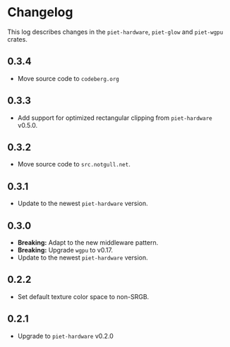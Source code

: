 # Changelog

This log describes changes in the `piet-hardware`, `piet-glow` and `piet-wgpu` crates.

## 0.3.4

- Move source code to `codeberg.org`

## 0.3.3

- Add support for optimized rectangular clipping from `piet-hardware` v0.5.0.

## 0.3.2

- Move source code to `src.notgull.net`.

## 0.3.1

- Update to the newest `piet-hardware` version.

## 0.3.0

- **Breaking:** Adapt to the new middleware pattern.
- **Breaking:** Upgrade `wgpu` to v0.17.
- Update to the newest `piet-hardware` version.

## 0.2.2

- Set default texture color space to non-SRGB.

## 0.2.1

- Upgrade to `piet-hardware` v0.2.0
